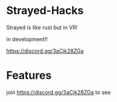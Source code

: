 # Strayed-Hacks
Strayed is like rust but in VR!

in development!!

https://discord.gg/3aCjk28ZGa

# Features

join https://discord.gg/3aCjk28ZGa to see
